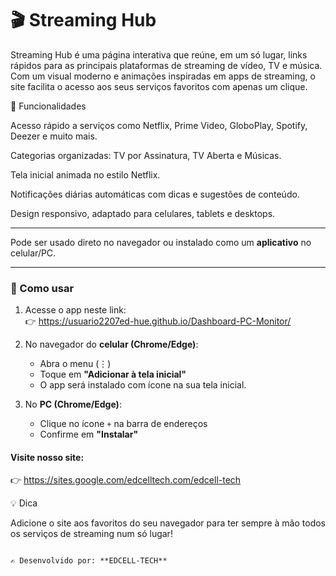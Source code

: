 # 🎬 Streaming Hub

Streaming Hub é uma página interativa que reúne, em um só lugar, links rápidos para as principais plataformas de streaming de vídeo, TV e música.
Com um visual moderno e animações inspiradas em apps de streaming, o site facilita o acesso aos seus serviços favoritos com apenas um clique.

🌟 Funcionalidades

Acesso rápido a serviços como Netflix, Prime Video, GloboPlay, Spotify, Deezer e muito mais.

Categorias organizadas: TV por Assinatura, TV Aberta e Músicas.

Tela inicial animada no estilo Netflix.

Notificações diárias automáticas com dicas e sugestões de conteúdo.

Design responsivo, adaptado para celulares, tablets e desktops.

---

Pode ser usado direto no navegador ou instalado como um **aplicativo** no celular/PC.

---

### 🚀 Como usar
1. Acesse o app neste link:  
   👉 https://usuario2207ed-hue.github.io/Dashboard-PC-Monitor/ 

2. No navegador do **celular (Chrome/Edge)**:  
   - Abra o menu (⋮)  
   - Toque em **"Adicionar à tela inicial"**  
   - O app será instalado com ícone na sua tela inicial.  

3. No **PC (Chrome/Edge)**:  
   - Clique no ícone `+` na barra de endereços  
   - Confirme em **"Instalar"**  

#### Visite nosso site: 

   👉 https://sites.google.com/edcelltech.com/edcell-tech

   💡 Dica

   Adicione o site aos favoritos do seu navegador para ter sempre à mão todos os serviços de streaming num só lugar!

```

✍️ Desenvolvido por: **EDCELL-TECH**
